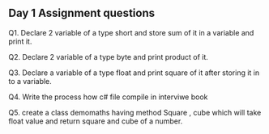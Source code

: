 
## Day 1 Assignment questions

Q1. Declare 2 variable of a type short and store sum of it in a variable and print it.

Q2. Declare 2  variable of a type byte and print product of it.

Q3.  Declare a variable of a type float and print square of it after storing it in to a variable.

Q4. Write the process how c# file compile in interviwe book

Q5. create a class demomaths having method Square , cube which will take float value and return square and cube of a number.
